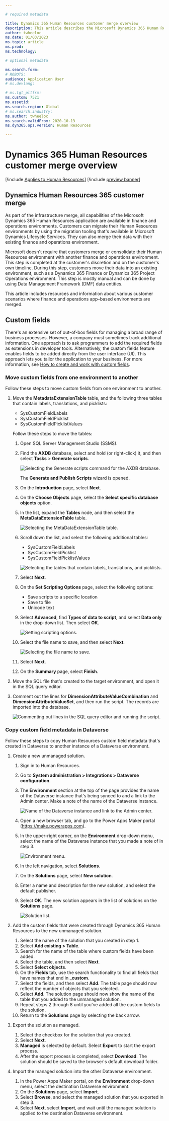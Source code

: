 ```yaml
---

# required metadata

title: Dynamics 365 Human Resources customer merge overview
description: This article describes the Microsoft Dynamics 365 Human Resources customer merge.
author: twheeloc
ms.date: 01/03/2023
ms.topic: article
ms.prod: 
ms.technology: 

# optional metadata

ms.search.form: 
# ROBOTS: 
audience: Application User
# ms.devlang: 

# ms.tgt_pltfrm: 
ms.custom: 7521
ms.assetid: 
ms.search.region: Global
# ms.search.industry: 
ms.author: twheeloc
ms.search.validFrom: 2020-10-13
ms.dyn365.ops.version: Human Resources

---
```

# Dynamics 365 Human Resources customer merge overview

[!include [Applies to Human Resources](../includes/applies-to-hr.md)]
[!include [preview banner](../includes/preview-banner.md)]

## Dynamics Human Resources 365 customer merge

As part of the infrastructure merge, all capabilities of the Microsoft Dynamics 365 Human Resources application are available in finance and operations environments. Customers can migrate their Human Resources environments by using the migration tooling that's available in Microsoft Dynamics Lifecycle Services. They can also merge their data with their existing finance and operations environment.

Microsoft doesn't require that customers merge or consolidate their Human Resources environment with another finance and operations environment. This step is completed at the customer's discretion and on the customer's own timeline. During this step, customers move their data into an existing environment, such as a Dynamics 365 Finance or Dynamics 365 Project Operations environment. This step is mostly manual and can be done by using Data Management Framework (DMF) data entities.

This article includes resources and information about various customer scenarios where finance and operations app–based environments are merged.

## Custom fields

There's an extensive set of out-of-box fields for managing a broad range of business processes. However, a company must sometimes track additional information. One approach is to ask programmers to add the required fields as extensions in developer tools. Alternatively, the custom fields feature enables fields to be added directly from the user interface (UI). This approach lets you tailor the application to your business. For more information, see [How to create and work with custom fields](/fin-ops/get-started/user-defined-fields).

### Move custom fields from one environment to another

Follow these steps to move custom fields from one environment to another.

1. Move the **MetadataExtensionTable** table, and the following three tables that contain labels, translations, and picklists:

    - SysCustomFieldLabels
    - SysCustomFieldPicklist
    - SysCustomFieldPicklistValues

    Follow these steps to move the tables:

    1. Open SQL Server Management Studio (SSMS).
    2. Find the **AXDB** database, select and hold (or right-click) it, and then select **Tasks** \> **Generate scripts**.

        ![Selecting the Generate scripts command for the AXDB database.](media/Generate-scripts-1.png)

        The **Generate and Publish Scripts** wizard is opened.

    3. On the **Introduction** page, select **Next**.
    4. On the **Choose Objects** page, select the **Select specific database objects** option.
    5. In the list, expand the **Tables** node, and then select the **MetaDataExtensionTable** table.

        ![Selecting the MetaDataExtensionTable table.](media/database-objects3.png)

    6. Scroll down the list, and select the following additional tables:

        - SysCustomFieldLabels
        - SysCustomFieldPicklist
        - SysCustomFieldPicklistValues

        ![Selecting the tables that contain labels, translations, and picklists.](media/choose-objects4.png)

    7. Select **Next**.
    8. On the **Set Scripting Options** page, select the following options:

        - Save scripts to a specific location
        - Save to file
        - Unicode text

    9. Select **Advanced**, find **Types of data to script**, and select **Data only** in the drop-down list. Then select **OK**.

        ![Setting scripting options.](media/set-scripting5.png)

    10. Select the file name to save, and then select **Next**.

        ![Selecting the file name to save.](media/file-name6.png)

    11. Select **Next**.
    12. On the **Summary** page, select **Finish**.

3. Move the SQL file that's created to the target environment, and open it in the SQL query editor.
4. Comment out the lines for **DimensionAttributeValueCombination** and **DimensionAttributeValueSet**, and then run the script. The records are imported into the database.

    ![Commenting out lines in the SQL query editor and running the script.](media/record-import7.png)

### Copy custom field metadata in Dataverse

Follow these steps to copy Human Resources custom field metadata that's created in Dataverse to another instance of a Dataverse environment.

1. Create a new unmanaged solution.

    1. Sign in to Human Resources.
    2. Go to **System administration \> Integrations \> Dataverse configuration**.
    3. The **Environment** section at the top of the page provides the name of the Dataverse instance that's being synced to and a link to the Admin center. Make a note of the name of the Dataverse instance.

        ![Name of the Dataverse instance and link to the Admin center.](media/dataverse-integration8.png)

    4. Open a new browser tab, and go to the Power Apps Maker portal (<https://make.powerapps.com>).
    5. In the upper-right corner, on the **Environment** drop-down menu, select the name of the Dataverse instance that you made a note of in step 3.

        ![Environment menu.](media/environment-name10.png) 

    6. In the left navigation, select **Solutions**.
    7. On the **Solutions** page, select **New solution**.
    8. Enter a name and description for the new solution, and select the default publisher.
    9. Select **OK**. The new solution appears in the list of solutions on the **Solutions** page.

        ![Solution list.](media/solutions-list11.png)

2. Add the custom fields that were created through Dynamics 365 Human Resources to the new unmanaged solution.

    1. Select the name of the solution that you created in step 1. 
    2. Select **Add existing \> Table**.
    3. Search for the name of the table where custom fields have been added.
    4. Select the table, and then select **Next**.
    5. Select **Select objects**.
    6. On the **Fields** tab, use the search functionality to find all fields that have names that end in **\_custom**.
    7. Select the fields, and then select **Add**. The table page should now reflect the number of objects that you selected.
    8. Select **Add**. The solution page should now show the name of the table that you added to the unmanaged solution.
    9. Repeat steps 2 through 8 until you've added all the custom fields to the solution.
    10. Return to the **Solutions** page by selecting the back arrow.

3. Export the solution as managed.

    1. Select the checkbox for the solution that you created.
    2. Select **Next**. 
    3. **Managed** is selected by default. Select **Export** to start the export process.
    4. After the export process is completed, select **Download**. The solution should be saved to the browser's default download folder.

4. Import the managed solution into the other Dataverse environment.

    1. In the Power Apps Maker portal, on the **Environment** drop-down menu, select the destination Dataverse environment.
    2. On the **Solutions** page, select **Import**.
    3. Select **Browse**, and select the managed solution that you exported in step 3.
    4. Select **Next**, select **Import**, and wait until the managed solution is applied to the destination Dataverse environment.
